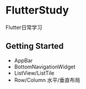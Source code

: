# FlutterStudy

Flutter日常学习

## Getting Started
* AppBar
* BottomNavigationWidget
* ListView/ListTile
* Row/Column 水平/垂直布局

